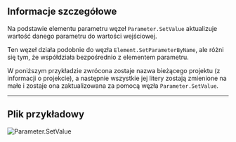 ## Informacje szczegółowe
Na podstawie elementu parametru węzeł `Parameter.SetValue` aktualizuje wartość danego parametru do wartości wejściowej.

Ten węzeł działa podobnie do węzła `Element.SetParameterByName`, ale różni się tym, że współdziała bezpośrednio z elementem parametru.

W poniższym przykładzie zwrócona zostaje nazwa bieżącego projektu (z informacji o projekcie), a następnie wszystkie jej litery zostają zmienione na małe i zostaje ona zaktualizowana za pomocą węzła `Parameter.SetValue`.

___
## Plik przykładowy

![Parameter.SetValue](./Revit.Elements.Parameter.SetValue_img.jpg)
